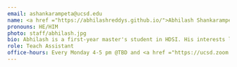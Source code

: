 ```yaml
---
email: ashankarampeta@ucsd.edu
name: <a href ="https://abhilashreddys.github.io/">Abhilash Shankarampeta</a>
pronouns: HE/HIM
photo: staff/abhilash.jpg
bio: Abhilash is a first-year master's student in HDSI. His interests lie in Reasoning and efficient ML. He is currently working in Prof. Hao Zhang's lab.
role: Teach Assistant
office-hours: Every Monday 4-5 pm @TBD and <a href ="https://ucsd.zoom.us/j/92291320637">Zoom</a>
---
```

